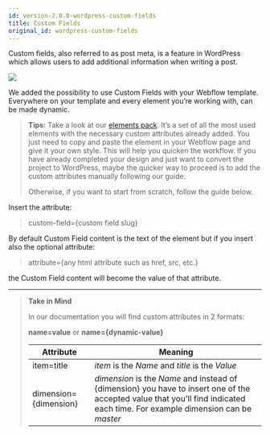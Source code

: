 ```yaml
---
id: version-2.0.0-wordpress-custom-fields
title: Custom Fields
original_id: wordpress-custom-fields
---
```


Custom fields, also referred to as post meta, is a feature in WordPress which allows users to add additional information when writing a post.

![](assets/wordpress-custom-fields.png)

We added the possibility to use Custom Fields with your Webflow template. Everywhere on your template and every element you’re working with, can be made dynamic.

> **Tips:**
> Take a look at our [elements pack](https://preview.webflow.com/preview/webflow-to-shopify-elements?utm_medium=preview_link&utm_source=designer&utm_content=webflow-to-shopify-elements&preview=71280fc62c37d44b2222bbe7b9a3e953&mode=preview). It’s a set of all the most used elements with the necessary custom attributes already added. You just need to copy and paste the element in your Webflow page and give it your own style. This will help you quicken the workflow. If you have already completed your design and just want to convert the project to WordPress, maybe the quicker way to proceed is to add the custom attributes manually following our guide.
>
> Otherwise, if you want to start from scratch, follow the guide below.

Insert the attribute:

> custom-field={custom field slug}

By default Custom Field content is the text of the element but if you insert also the optional attribute:

> attribute={any html attribute such as href, src, etc.}

the Custom Field content will become the value of that attribute.



---------
> **Take in Mind**
>
> In our documentation you will find custom attributes in 2 formats:
>
> **name=value** or **name={dynamic-value}**
>
>
> **Attribute**             | **Meaning** | 
> -------------             | --------------- |
> | item=title              | *item* is the *Name* and *title* is the *Value* |
> | dimension={dimension}   | *dimension* is the *Name* and instead of {dimension} you have to insert one of the accepted value that you'll find indicated each time. For example dimension can be *master*|